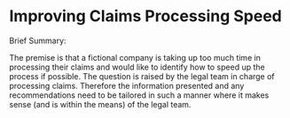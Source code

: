 # Improving Claims Processing Speed 

Brief Summary:

The premise is that a fictional company is taking up too much time in processing their claims and would like to identify how to speed up the process if possible. The question is raised by the legal team in charge of processing claims. Therefore the information presented and any recommendations need to be tailored in such a manner where it makes sense (and is within the means) of the legal team.
